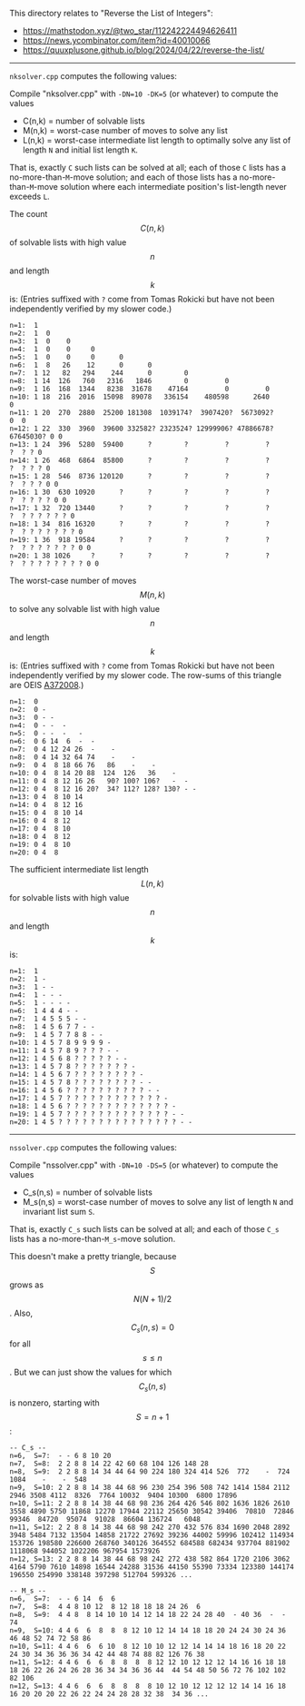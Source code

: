 This directory relates to "Reverse the List of Integers":

- https://mathstodon.xyz/@two_star/112242224494626411
- https://news.ycombinator.com/item?id=40010066
- https://quuxplusone.github.io/blog/2024/04/22/reverse-the-list/

----

`nksolver.cpp` computes the following values:

Compile "nksolver.cpp" with `-DN=10 -DK=5` (or whatever) to compute the values
- C(n,k) = number of solvable lists
- M(n,k) = worst-case number of moves to solve any list
- L(n,k) = worst-case intermediate list length to optimally solve any list
of length `N` and initial list length `K`.

That is, exactly `C` such lists can be solved at all; each of those `C` lists has a
no-more-than-`M`-move solution; and each of those lists has a no-more-than-`M`-move
solution where each intermediate position's list-length never exceeds `L`.

The count $$C(n,k)$$ of solvable lists with high value $$n$$ and length $$k$$ is:
(Entries suffixed with `?` come from Tomas Rokicki but have not been independently verified by my slower code.)

    n=1:  1
    n=2:  1  0
    n=3:  1  0    0
    n=4:  1  0    0     0
    n=5:  1  0    0     0      0
    n=6:  1  8   26    12      0      0
    n=7:  1 12   82   294    244      0        0
    n=8:  1 14  126   760   2316   1846        0         0
    n=9:  1 16  168  1344   8238  31678    47164         0         0
    n=10: 1 18  216  2016  15098  89078   336154    480598      2640         0
    n=11: 1 20  270  2880  25200 181308  1039174?  3907420?  5673092?        0  0
    n=12: 1 22  330  3960  39600 332582? 2323524? 12999906? 47886678? 67645030? 0 0
    n=13: 1 24  396  5280  59400      ?        ?         ?         ?         ?  ? ? 0
    n=14: 1 26  468  6864  85800      ?        ?         ?         ?         ?  ? ? ? 0
    n=15: 1 28  546  8736 120120      ?        ?         ?         ?         ?  ? ? ? 0 0
    n=16: 1 30  630 10920      ?      ?        ?         ?         ?         ?  ? ? ? ? 0 0
    n=17: 1 32  720 13440      ?      ?        ?         ?         ?         ?  ? ? ? ? ? ? 0
    n=18: 1 34  816 16320      ?      ?        ?         ?         ?         ?  ? ? ? ? ? ? ? 0
    n=19: 1 36  918 19584      ?      ?        ?         ?         ?         ?  ? ? ? ? ? ? ? 0 0
    n=20: 1 38 1026     ?      ?      ?        ?         ?         ?         ?  ? ? ? ? ? ? ? ? 0 0

The worst-case number of moves $$M(n,k)$$ to solve any solvable list with high value $$n$$ and length $$k$$ is:
(Entries suffixed with `?` come from Tomas Rokicki but have not been independently verified by my slower code.
The row-sums of this triangle are OEIS [A372008](https://oeis.org/A372008).)

    n=1:  0
    n=2:  0 -
    n=3:  0 - -
    n=4:  0 - -  -
    n=5:  0 - -  -   -
    n=6:  0 6 14  6  -  -
    n=7:  0 4 12 24 26  -    -
    n=8:  0 4 14 32 64 74    -    -
    n=9:  0 4  8 18 66 76   86    -    -
    n=10: 0 4  8 14 20 88  124  126   36    -
    n=11: 0 4  8 12 16 26   90? 100? 106?   -  -
    n=12: 0 4  8 12 16 20?  34? 112? 128? 130? - -
    n=13: 0 4  8 10 14
    n=14: 0 4  8 12 16
    n=15: 0 4  8 10 14
    n=16: 0 4  8 12
    n=17: 0 4  8 10
    n=18: 0 4  8 12
    n=19: 0 4  8 10
    n=20: 0 4  8

The sufficient intermediate list length $$L(n,k)$$ for solvable lists with high value $$n$$ and length $$k$$ is:

    n=1:  1
    n=2:  1 -
    n=3:  1 - -
    n=4:  1 - - -
    n=5:  1 - - - -
    n=6:  1 4 4 4 - -
    n=7:  1 4 5 5 5 - -
    n=8:  1 4 5 6 7 7 - -
    n=9:  1 4 5 7 7 8 8 - -
    n=10: 1 4 5 7 8 9 9 9 9 -
    n=11: 1 4 5 7 8 9 ? ? ? - -
    n=12: 1 4 5 6 8 ? ? ? ? ? - -
    n=13: 1 4 5 7 8 ? ? ? ? ? ? ? -
    n=14: 1 4 5 6 7 ? ? ? ? ? ? ? ? -
    n=15: 1 4 5 7 8 ? ? ? ? ? ? ? ? - -
    n=16: 1 4 5 6 ? ? ? ? ? ? ? ? ? ? - -
    n=17: 1 4 5 7 ? ? ? ? ? ? ? ? ? ? ? ? -
    n=18: 1 4 5 6 ? ? ? ? ? ? ? ? ? ? ? ? ? -
    n=19: 1 4 5 7 ? ? ? ? ? ? ? ? ? ? ? ? ? - -
    n=20: 1 4 5 ? ? ? ? ? ? ? ? ? ? ? ? ? ? ? - -

----

`nssolver.cpp` computes the following values:

Compile "nssolver.cpp" with `-DN=10 -DS=5` (or whatever) to compute the values
- C_s(n,s) = number of solvable lists
- M_s(n,s) = worst-case number of moves to solve any list
of length `N` and invariant list sum `S`.

That is, exactly `C_s` such lists can be solved at all; and each of those `C_s` lists has a
no-more-than-`M_s`-move solution.

This doesn't make a pretty triangle, because $$S$$ grows as $$N(N+1) / 2$$.
Also, $$C_s(n,s) = 0$$ for all $$s\leq n$$. But we can just show the values
for which $$C_s(n,s)$$ is nonzero, starting with $$S = n+1$$:

    -- C_s --
    n=6,  S=7:  - - 6 8 10 20
    n=7,  S=8:  2 2 8 8 14 22 42 60 68 104 126 148 28
    n=8,  S=9:  2 2 8 8 14 34 44 64 90 224 180 324 414 526  772    -  724 1084    -    -  548
    n=9,  S=10: 2 2 8 8 14 38 44 68 96 230 254 396 508 742 1414 1584 2112 2946 3508 4112  8326  7764 10032  9404 10300  6800 17896
    n=10, S=11: 2 2 8 8 14 38 44 68 98 236 264 426 546 802 1636 1826 2610 3558 4890 5750 11868 12270 17944 22112 25650 30542 39406  70810  72846  99346  84720  95074  91028  86604 136724   6048
    n=11, S=12: 2 2 8 8 14 38 44 68 98 242 270 432 576 834 1690 2048 2892 3948 5484 7132 13504 14858 21722 27692 39236 44002 59996 102412 114934 153726 198580 226600 268760 340126 364552 684588 682434 937704 881902 1118068 944052 1022206 967954 1573926
    n=12, S=13: 2 2 8 8 14 38 44 68 98 242 272 438 582 864 1720 2106 3062 4164 5790 7610 14898 16544 24288 31536 44150 55390 73334 123380 144174 196550 254990 338148 397298 512704 599326 ...

    -- M_s --
    n=6,  S=7:  - - 6 14  6  6
    n=7,  S=8:  4 4 8 10 12  8 12 18 18 18 24 26  6
    n=8,  S=9:  4 4 8  8 14 10 10 14 12 14 18 22 24 28 40  - 40 36  -  - 74
    n=9,  S=10: 4 4 6  6  8  8  8 12 10 12 14 14 18 18 20 24 24 30 24 36 46 48 52 74 72 58 86
    n=10, S=11: 4 4 6  6  6 10  8 12 10 10 12 12 14 14 14 18 16 18 20 22 24 30 34 36 36 36 34 42 44 48 74 88 82 126 76 38
    n=11, S=12: 4 4 6  6  6  8  8  8  8 12 12 10 12 12 12 14 16 16 18 18 18 26 22 26 24 26 28 36 34 34 36 36 44  44 54 48 50 56 72 76 102 102 82 106
    n=12, S=13: 4 4 6  6  6  8  8  8  8 10 12 10 12 12 12 12 14 14 16 18 16 20 20 20 22 26 22 24 24 28 28 32 38  34 36 ...
